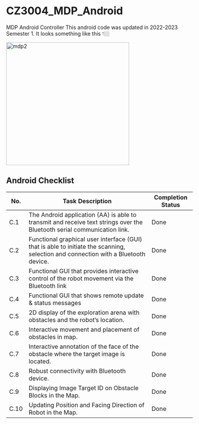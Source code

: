 # CZ3004_MDP_Android
MDP Android Controller
This android code was updated in 2022-2023 Semester 1.
It looks something like this 👇🏼  

<img width="332" alt="mdp2" src="https://github.com/xitij27/mdp_android/assets/79000102/d0ef4ad3-342f-48ea-80d6-0c218fe22dd1">

## Android Checklist
|No.|Task Description|Completion Status|
|---|----------------|-----------------|
|C.1| The Android application (AA) is able to transmit and receive text strings over the Bluetooth serial communication link.|Done|
|C.2| Functional graphical user interface (GUI) that is able to initiate the scanning, selection and connection with a Bluetooth device.|Done|
|C.3| Functional GUI that provides interactive control of the robot movement via the Bluetooth link |Done|
|C.4| Functional GUI that shows remote update & status messages|Done|
|C.5| 2D display of the exploration arena with obstacles and the robot’s location. |Done|
|C.6| Interactive movement and placement of obstacles in map.|Done|
|C.7| Interactive annotation of the face of the obstacle where the target image is located.|Done|
|C.8| Robust connectivity with Bluetooth device. |Done|
|C.9| Displaying Image Target ID on Obstacle Blocks in the Map. |Done|
|C.10| Updating Position and Facing Direction of Robot in the Map.|Done|
